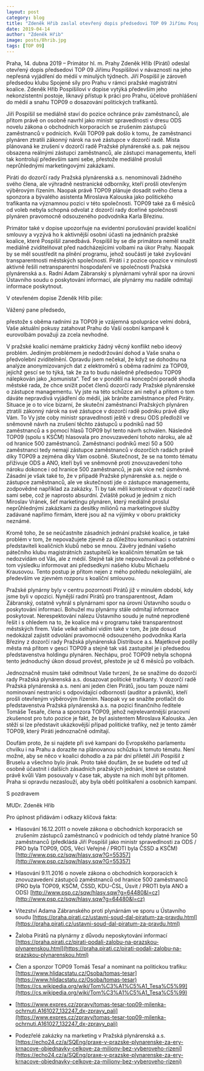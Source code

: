 ```yaml
---
layout: post
category: blog
title: "Zdeněk Hřib zaslal otevřený dopis předsedovi TOP 09 Jiřímu Pospíšilovi"
date: 2019-04-14
author: "Zdeněk Hřib"
image: posts/8hrib.jpg
tags: [TOP 09]
---
```


Praha, 14. dubna 2019 – Primátor hl. m. Prahy Zdeněk Hřib (Piráti) odeslal otevřený dopis předsedovi TOP 09 Jiřímu Pospíšilovi v návaznosti na jeho nepřesná vyjádření do médií v minulých týdnech. Jiří Pospíšil je zároveň předsedou klubu Spojené síly pro Prahu v rámci pražské magistrátní koalice. Zdeněk Hřib Pospíšilovi v dopise vytýká především jeho nekonzistentní postoje, liknavý přístup k práci pro Prahu, účelové prohlášení do médií a snahu TOP09 o dosazování politických trafikantů. 

Jiří Pospíšil se mediálně staví do pozice ochránce práv zaměstnanců, ale přitom právě on osobně navrhl jako ministr spravedlnosti v dresu ODS novelu zákona o obchodních korporacích se zrušením zástupců zaměstnanců v podnicích. Kvůli TOP09 pak došlo k tomu, že zaměstnanci plynáren ztratili zákonný nárok na své zástupce v dozorčí radě. Místa plánovaná ke zrušení v dozorčí radě Pražské plynárenské a.s. pak nejsou obsazena reálnými zástupci zaměstnanců, ale zástupci managementu, kteří tak kontrolují především sami sebe, přestože mediálně prosluli neprůhlednými marketingovými zakázkami.

Piráti do dozorčí rady Pražská plynárenská a.s. nenominovali žádného svého člena, ale výhradně nestranické odborníky, kteří prošli otevřeným výběrovým řízením. Naopak právě TOP09 plánuje dosadit svého člena a sponzora a bývalého asistenta Miroslava Kalouska jako politického trafikanta na významnou pozici v této společnosti. TOP09 také za 6 měsíců od voleb nebyla schopná odvolat z dozorčí rady dceřiné společnosti plynáren pravomocně odsouzeného podvodníka Karla Březinu.

Primátor také v dopise upozorňuje na evidentní porušování pravidel koaliční smlouvy a vyzývá ho k aktivnější osobní účasti na jednáních pražské koalice, které Pospíšil zanedbává. Pospíšil by se dle primátora neměl snažit mediálně zviditelňovat před nadcházejícími volbami na úkor Prahy. Naopak by se měl soustředit na plnění programu, jehož součástí je také zvyšování transparentnosti městských společností. Piráti i z pozice opozice v minulosti aktivně řešili netransparentní hospodaření ve společnosti Pražská plynárenská a.s. Radní Adam Zábranský s plynárnami vyhrál spor na úrovni Ústavního soudu o poskytování informací, ale plynárny mu nadále odmítají informace poskytnout.



V otevřeném dopise Zdeněk Hřib píše: 

Vážený pane předsedo,

přestože s oběma radními za TOP09 je vzájemná spolupráce velmi dobrá, Vaše aktuální pokusy zatahovat Prahu do Vaší osobní kampaně k eurovolbám považuji za zcela nevhodné.

V pražské koalici nemáme prakticky žádný věcný konflikt nebo ideový problém. Jediným problémem je nedodržování dohod a Vaše snaha o předvolební zviditelnění. Opravdu jsem nečekal, že když se dohodnu na analýze anonymizovaných dat z elektroměrů s oběma radními za TOP09, jejichž gescí se to týká, tak že za to budu následně předsedou TOP09 nálepkován jako „komunista“. Teď se v pondělí na koncepční poradě shodla městské rada, že chce snížit počet členů dozorčí rady Pražské plynárenské o zástupce managementu. Vy jste na této schůzce ani nebyl a přitom o tom dáváte nepravdivá vyjádření do médií, jak bráníte zaměstnance před Piráty. Situace je o to více bizarní, že skuteční zaměstnanci Pražských plynáren ztratili zákonný nárok na své zástupce v dozorčí radě podniku právě díky Vám. To Vy jste coby ministr spravedlnosti ještě v dresu ODS předložil ve sněmovně návrh na zrušení těchto zástupců u podniků nad 50 zaměstnanců a s pomocí hlasů TOP09 byl tento návrh schválen. Následně TOP09 (spolu s KSČM) hlasovala pro znovuzavedení tohoto nároku, ale až od hranice 500 zaměstnanců. Zaměstnanci podniků mezi 50 a 500 zaměstnanci tedy nemají zástupce zaměstnanců v dozorčích radách právě díky TOP09 a zejména díky Vám osobně. Skutečnost, že se na tomto tématu přiživuje ODS a ANO, kteří byli ve sněmovně proti znovuzavedení toho nároku dokonce i od hranice 500 zaměstnanců, je pak více než úsměvné. Zásadní je však také to, že v případě Pražské plynárenské a.s. nejde o zástupce zaměstnanců, ale ve skutečnosti jde o zástupce managementu, zodpovědné například za zakázky. Ti by tak měli kontrolovat v dozorčí radě sami sebe, což je naprosto absurdní. Zvláště pokud je jedním z nich Miroslav Vránek, šéf marketingu plynáren, který mediálně proslul neprůhlednými zakázkami za desítky miliónů na marketingové služby zadávané napřímo firmám, které jsou až na výjimky v oboru prakticky neznámé.

Kromě toho, že se neúčastníte zásadních jednání pražské koalice, je také problém v tom, že nepovažujete zjevně za důležitou komunikaci s ostatními představiteli koaličních klubů nebo se mnou. Závěry jednání vašeho pátečního klubu magistrátních zastupitelů ke koaličním tématům se tak nedozvídám od Vás, ale z médií. Stejně tak jste nepovažovali za potřebné o tom výsledku informovat ani předsedkyni našeho klubu Michaelu Krausovou. Tento postup je přitom nejen z mého pohledu nekolegiální, ale především ve zjevném rozporu s koaliční smlouvou.

Pražské plynárny byly v centru pozornosti Pirátů již v minulém období, kdy jsme byli v opozici. Nynější radní Pirátů pro transparentnost, Adam Zábranský, ostatně vyhrál s plynárnami spor na úrovni Ústavního soudu o poskytování informací. Bohužel mu plynárny stále odmítají informace poskytovat. Nerespektování nálezu Ústavního soudu je nutné neprodleně řešit i s ohledem na to, že koalice má v programu také transparentnost městských firem. Vaše velké selhání vidím také v tom, že jste dosud nedokázal zajistit odvolání pravomocně odsouzeného podvodníka Karla Březiny z dozorčí rady Pražská plynárenská Distribuce a.s. Majetkové podíly města má přitom v gesci TOP09 a stejně tak váš zastupitel je i předsedou představenstva holdingu plynáren. Nechápu, proč TOP09 nebyla schopná tento jednoduchý úkon dosud provést, přestože je už 6 měsíců po volbách.

Jednoznačně musím také odmítnout Vaše tvrzení, že se snažíme do dozorčí rady Pražská plynárenská a.s. dosazovat politické trafikanty. V dozorčí radě Pražská plynárenská a.s. není ani jeden člen Pirátů, jsou tam pouze námi nominovaní nestraníci s odpovídající odborností (auditor a právník), kteří prošli otevřeným výběrovým řízením. Naopak vy se snažíte protlačit do představenstva Pražská plynárenská a.s. na pozici finančního ředitele Tomáše Tesaře, člena a sponzora TOP09, jehož nejrelevantnější pracovní zkušenost pro tuto pozice je fakt, že byl asistentem Miroslava Kalouska. Jen stěží si lze představit ukázkovější případ politické trafiky, než je tento záměr TOP09, který Piráti jednoznačně odmítají.

Doufám proto, že si najdete při své kampani do Evropského parlamentu chvilku i na Prahu a dorazíte na plánovanou schůzku k tomuto tématu. Není možné, aby se něco v koalici dohodlo a za pár dní přiletěl Jiří Pospíšil z Bruselu a všechno bylo jinak. Proto také doufám, že se budete od teď už osobně účastnit i dalších zásadních pražských jednání, které se ostatně právě kvůli Vám posouvaly v čase tak, abyste na nich mohl být přítomen. Praha si opravdu nezaslouží, aby byla obětí politikaření a osobních kampaní.

S pozdravem

MUDr. Zdeněk Hřib

 

Pro úplnost přidávám i odkazy klíčová fakta:

* Hlasování 16.12.2011 o novele zákona o obchodních korporacích se zrušením zástupců zaměstnanců v podnicích od tehdy platné hranice 50 zaměstnanců (předkládá Jiří Pospíšil jako ministr spravedlnosti za ODS / PRO byla TOP09, ODS, Věci Veřejné / PROTI byla ČSSD a KSČM) [http://www.psp.cz/sqw/hlasy.sqw?G=55357](http://www.psp.cz/sqw/hlasy.sqw?G=55357)

* Hlasování 9.11.2016 o novele zákona o obchodních korporacích k znovuzavedení zástupců zaměstnanců od hranice 500 zaměstnanců (PRO byla TOP09, KSČM, ČSSD, KDU-ČSL, Úsvit / PROTI byla ANO a ODS) [http://www.psp.cz/sqw/hlasy.sqw?g=64480&l=cz](http://www.psp.cz/sqw/hlasy.sqw?g=64480&l=cz)

* Vítezství Adama Zábranského proti plynárnám ve sporu u Ústavního soudu [https://praha.pirati.cz/ustavni-soud-dal-piratum-za-pravdu.html](https://praha.pirati.cz/ustavni-soud-dal-piratum-za-pravdu.html)

* Žaloba Pirátů na plynárny z důvodu neposkytování informací [https://praha.pirati.cz/pirati-podali-zalobu-na-prazskou-plynarenskou.html](https://praha.pirati.cz/pirati-podali-zalobu-na-prazskou-plynarenskou.html)

* Člen a sponzor TOP09 Tomáš Tesař a nominant na politickou trafiku: [https://www.hlidacstatu.cz/Osoba/tomas-tesar](https://www.hlidacstatu.cz/Osoba/tomas-tesar) [https://cs.wikipedia.org/wiki/Tom%C3%A1%C5%A1_Tesa%C5%99](https://cs.wikipedia.org/wiki/Tom%C3%A1%C5%A1_Tesa%C5%99)

* [https://www.expres.cz/zpravy/tomas-tesar-top09-milenka-ochrnuti.A161027_132247_dx-zpravy_pali](https://www.expres.cz/zpravy/tomas-tesar-top09-milenka-ochrnuti.A161027_132247_dx-zpravy_pali)

* Podezřelé zakázky na marketing v Pražská plynárenská a.s. [https://echo24.cz/a/SQEng/praxe-v-prazske-plynarenske-za-ery-krnacove-objednavky-celkove-za-miliony-bez-vyberoveho-rizeni](https://echo24.cz/a/SQEng/praxe-v-prazske-plynarenske-za-ery-krnacove-objednavky-celkove-za-miliony-bez-vyberoveho-rizeni)

 
